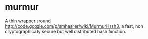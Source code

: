 murmur
===

A thin wrapper around http://code.google.com/p/smhasher/wiki/MurmurHash3, a fast, non cryptographically secure but well distributed hash function.
